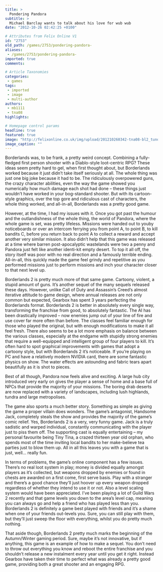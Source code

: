 ```yaml
---
title: >
  Pondering Pandora
subtitle: >
  Michael Barclay wants to talk about his love for wub wub
date: "2012-10-26 02:42:25 +0100"

# Attributes from Felix Online V1
id: "2753"
old_path: /games/2753/pondering-pandora-
aliases:
 - /games/2753/pondering-pandora-
imported: true
comments:

# Article Taxonomies
categories:
 - games
tags:
 - imported
 - image
 - multi-author
authors:
 - mb1111
 - tna08
highlights:

# Homepage control params
headline: true
featured: true
image: "http://felixonline.co.uk/img/upload/201210260342-tna08-bl2_tundra_express.jpg"
image_caption: ""
---
```


Borderlands was, to be frank, a pretty weird concept. Combining a fully-fledged first person shooter with a Diablo-style loot-centric RPG? These ideas seem pretty hard to gel, when first thought about, but Borderlands worked because it just didn’t take itself seriously at all. The whole thing was just one big joke because it had to be. The ridiculously overpowered guns, the crazy character abilities, even the way the game showed you numerically how much damage each shot had done – these things just wouldn’t have worked in your bog-standard shooter. But with its cartoon-style graphics, over the top gore and ridiculous cast of characters, the whole thing worked, and all-in-all, Borderlands was a pretty good game.

However, at the time, I had my issues with it. Once you got past the humour and the outlandishness of the whole thing, the world of Pandora, where the whole game is set, was pretty lifeless. Missions were handed out to youby noticeboards or over an intercom ferrying you from point A, to point B, to kill bandits C, before you return back to point A to collect a reward and accept another very similar mission. It also didn’t help that this game was released at a time where barren post-apocalyptic wastelands were two a penny and Pandora just felt like another identi-kit empty desert. To top it all off, the story itself was poor with no real direction and a famously terrible ending. All-in-all, this quickly made the game feel grindy and repetitive as you performed missions just to perform missions and inch your character closer to that next level up.

Borderlands 2 is pretty much more of that same game. Cartoony, violent, a stupid amount of guns. It’s another sequel of the many sequels released these days. However, unlike Call of Duty and Assassin’s Creed’s almost iterative attitude to game design, where annual releases are not only common but expected, Gearbox has spent 3 years perfecting the Borderlands format. Borderlands 2 is better in absolutely every single way, transforming the franchise from good, to absolutely fantastic. The AI has been drastically improved – now enemies jump out of your line of fire and use cover far more often than before. The classes feel familiar enough for those who played the original, but with enough modifications to make it all feel fresh. There also seems to be a lot more emphasis on balance between the various classes, especially at the endgame with stupidly strong enemies that require a well-equipped and intelligent group of four players to kill. It’s often hard to spot graphical improvements with games that adopt a cartoony style, but with Borderlands 2 it’s noticeable. If you’re playing on PC and have a relatively modern NVIDIA card, there are some fantastic physics on show. The water effects are astounding and fabric tears apart beautifully as it is shot to pieces.

Best of all though, Pandora now feels alive and exciting. A large hub city introduced very early on gives the player a sense of home and a base full of NPCs that provide the majority of your missions. The boring drab deserts are now replaced with a variety of landscapes, including lush highlands, tundra and large metropolises.

The game also sports a much better story. Something as simple as giving the game a proper villain does wonders. The game’s antagonist, Handsome Jack, completely steals the show and provides the majority of the game’s comic relief. Yes, Borderlands 2 is a very, very funny game. Jack is a truly sadistic and warped individual, constantly communicating with the player just to piss them off. The supporting cast is equally entertaining – my personal favourite being Tiny Tina, a crazed thirteen year old orphan, who spends most of the time inviting local bandits to her make-believe tea parties just to blow them up. All in all this leaves you with a game that is just, well… really fun.

In terms of problems, the game’s online component has a few issues. There’s no real loot system in play; money is divided equally amongst players as it’s collected, but weapons dropped by enemies or found in chests are awarded on a first come, first serve basis. Play with a stranger and there’s a good chance they’ll just hoover up every weapon dropped regardless of whether they intend to use it or not. Also a level scaling system would have been appreciated. I’ve been playing a lot of Guild Wars 2 recently and that game levels you down to the area’s level cap, meaning you can always go and help a friend who has played less than you. Borderlands 2 is definitely a game best played with friends and it’s a shame when one of your friends out-levels you. Sure, you can still play with them, but they’ll just sweep the floor with everything, whilst you do pretty much nothing.

That aside though, Borderlands 2 pretty much marks the beginning of the Autumn/Winter gaming period. Sure, maybe it’s not innovative, but if anything, this game is an example of how to make a sequel. You don’t need to throw out everything you know and reboot the entire franchise and you shouldn’t release a new instalment every year until you get it right. Instead Gearbox have taken their time to perfect what was already a pretty good game, providing both a great shooter and an engaging RPG.
